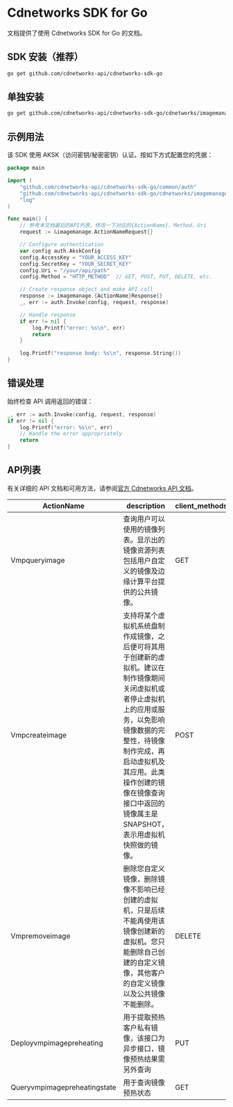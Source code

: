 # Cdnetworks SDK for Go

文档提供了使用 Cdnetworks SDK for Go 的文档。

## SDK 安装（推荐）

```bash
go get github.com/cdnetworks-api/cdnetworks-sdk-go
```

## 单独安装

```bash
go get github.com/cdnetworks-api/cdnetworks-sdk-go/cdnetworks/imagemanage
```

## 示例用法

该 SDK 使用 AKSK（访问密钥/秘密密钥）认证。按如下方式配置您的凭据：

```go
package main

import (
    "github.com/cdnetworks-api/cdnetworks-sdk-go/common/auth"
    "github.com/cdnetworks-api/cdnetworks-sdk-go/cdnetworks/imagemanage"
    "log"
)

func main() {
    // 参考本文档最后的API列表，修改一下对应的{ActionName}、Method、Uri
    request := &imagemanage.ActionNameRequest{}

    // Configure authentication
    var config auth.AkskConfig
    config.AccessKey = "YOUR_ACCESS_KEY"
    config.SecretKey = "YOUR_SECRET_KEY"
    config.Uri = "/your/api/path"
    config.Method = "HTTP_METHOD"  // GET, POST, PUT, DELETE, etc.

    // Create response object and make API call
    response := imagemanage.{ActionName}Response{}
    _, err := auth.Invoke(config, request, response)

    // Handle response
    if err != nil {
        log.Printf("error: %s\n", err)
        return
    }

    log.Printf("response body: %s\n", response.String())
}
```

## 错误处理

始终检查 API 调用返回的错误：

```go
_, err := auth.Invoke(config, request, response)
if err != nil {
    log.Printf("error: %s\n", err)
    // Handle the error appropriately
    return
}
```

## API列表
有关详细的 API 文档和可用方法，请参阅[官方 Cdnetworks API 文档](https://docs.cdnetworks.com/en/cdn/apidocs)。

| ActionName | description | client_methods | uri |
| --- | --- | --- | --- |
| Vmpqueryimage | 查询用户可以使用的镜像列表。显示出的镜像资源列表包括用户自定义的镜像及边缘计算平台提供的公共镜像。 | GET | /vmp/images |
| Vmpcreateimage | 支持将某个虚拟机系统盘制作成镜像，之后便可将其用于创建新的虚拟机。建议在制作镜像期间关闭虚拟机或者停止虚拟机上的应用或服务，以免影响镜像数据的完整性，待镜像制作完成，再启动虚拟机及其应用。此类操作创建的镜像在镜像查询接口中返回的镜像属主是SNAPSHOT，表示用虚拟机快照做的镜像。 | POST | /vmp/images |
| Vmpremoveimage | 删除您自定义镜像，删除镜像不影响已经创建的虚拟机，只是后续不能再使用该镜像创建新的虚拟机。您只能删除自己创建的自定义镜像，其他客户的自定义镜像以及公共镜像不能删除。 | DELETE | /vmp/images/* |
| Deployvmpimagepreheating | 用于提取预热客户私有镜像，该接口为异步接口，镜像预热结果需另外查询 | PUT | /vmp/images/preHeating |
| Queryvmpimagepreheatingstate | 用于查询镜像预热状态 | GET | /vmp/images/preHeatingInfo/* |